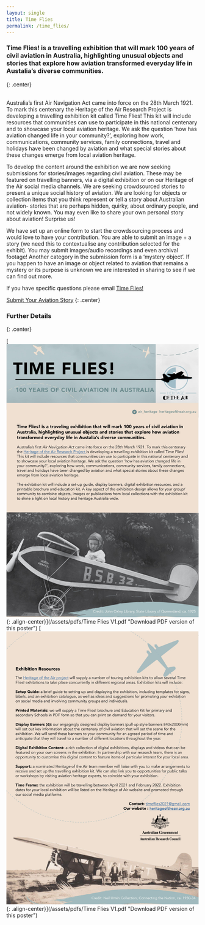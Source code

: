 ```yaml
---
layout: single
title: Time Flies
permalink: /time_flies/
---
```


### Time Flies! is a travelling exhibition that will mark 100 years of civil aviation in Australia, highlighting unusual objects and stories that explore how aviation transformed everyday life in Austalia’s diverse communities.   
{: .center}

<br>Australia’s first Air Navigation Act came into force on the 28th March 1921. To mark this centenary the Heritage of the Air Research Project is developing a travelling exhibition kit called Time Flies! This kit will include resources that communities can use to participate in this national centenary and to showcase your local aviation heritage. We ask the question ‘how has aviation changed life in your community?’, exploring how work, communications, community services, family connections, travel and holidays have been changed by aviation and what special stories about these changes emerge from local aviation heritage. 

To develop the content around the exhibition we are now seeking submissions for stories/images regarding civil aviation. These may be featured on travelling banners, via a digital exhibition or on our Heritage of the Air social media channels. We are seeking crowdsourced stories to present a unique social history of aviation. We are looking for objects or collection items that you think represent or tell a story about Australian aviation- stories that are perhaps hidden, quirky, about ordinary people, and not widely known. You may even like to share your own personal story about aviation! Surprise us!

We have set up an online form to start the crowdsourcing process and would love to have your contribution. You are able to submit an image + a story (we need this to contextualise any contribution selected for the exhibit). You may submit images/audio recordings and even archival footage! Another category in the submission form is a ‘mystery object’. If you happen to have an image or object related to aviation that remains a mystery or its purpose is unknown we are interested in sharing to see if we can find out more. 

If you have specific questions please email <a href="mailto:timeflies2021@gmail.com">Time Flies!</a> 

[Submit Your Aviation Story](https://heritageoftheair.org.au/blog/time-flies/)
{: .center}

### Further Details
{: .center}

[![Time Flies!](/assets/images/time_flies_01.jpg){: .align-center}](/assets/pdfs/Time Flies V1.pdf "Download PDF version of this poster")
[![Time Flies!](/assets/images/time_flies_02.jpg){: .align-center}](/assets/pdfs/Time Flies V1.pdf "Download PDF version of this poster")
